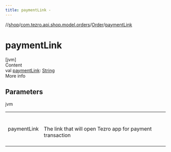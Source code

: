 ```yaml
---
title: paymentLink -
---
```

//[shop](../../../index.md)/[com.tezro.api.shop.model.orders](../index.md)/[Order](index.md)/[paymentLink](payment-link.md)



# paymentLink  
[jvm]  
Content  
val [paymentLink](payment-link.md): [String](https://kotlinlang.org/api/latest/jvm/stdlib/kotlin/-string/index.html)  
More info  


## Parameters  
  
jvm  
  
| | |
|---|---|
| <a name="com.tezro.api.shop.model.orders/Order/paymentLink/#/PointingToDeclaration/"></a>paymentLink| <a name="com.tezro.api.shop.model.orders/Order/paymentLink/#/PointingToDeclaration/"></a><br><br>The link that will open Tezro app for payment transaction<br><br>|
  
  



